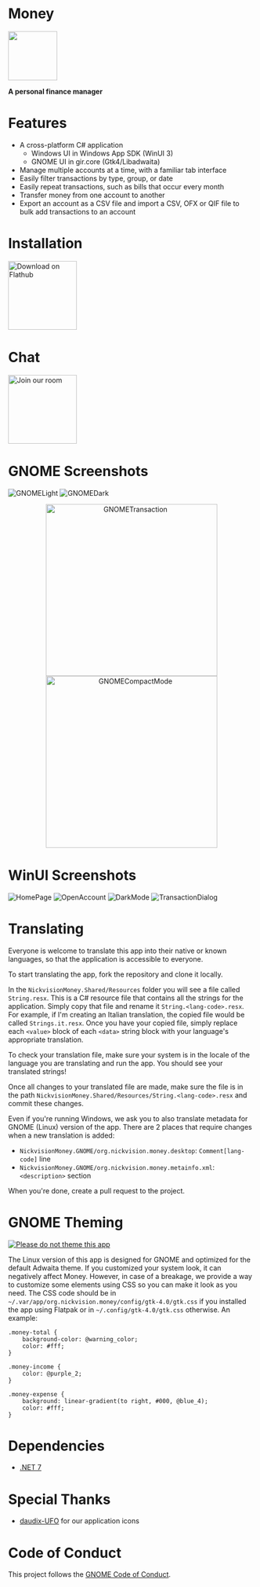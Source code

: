 # Money
<img src="NickvisionMoney.Shared/Resources/org.nickvision.money.svg" width="100" height="100"/>

 **A personal finance manager**

# Features
- A cross-platform C# application
  - Windows UI in Windows App SDK (WinUI 3)
  - GNOME UI in gir.core (Gtk4/Libadwaita)
- Manage multiple accounts at a time, with a familiar tab interface
- Easily filter transactions by type, group, or date
- Easily repeat transactions, such as bills that occur every month
- Transfer money from one account to another
- Export an account as a CSV file and import a CSV, OFX or QIF file to bulk add transactions to an account

# Installation

<a href='https://flathub.org/apps/details/org.nickvision.money'><img width='140' alt='Download on Flathub' src='https://flathub.org/assets/badges/flathub-badge-en.png'/></a>

# Chat
<a href='https://matrix.to/#/#nickvision:matrix.org'><img width='140' alt='Join our room' src='https://user-images.githubusercontent.com/17648453/196094077-c896527d-af6d-4b43-a5d8-e34a00ffd8f6.png'/></a>

# GNOME Screenshots
![GNOMELight](NickvisionMoney.GNOME/Screenshots/OpenAccount.png)
![GNOMEDark](NickvisionMoney.GNOME/Screenshots/OpenAccountDark.png)
<p align='center'><img src='NickvisionMoney.GNOME/Screenshots/Transaction.png' alt='GNOMETransaction' width='350px'><img src='NickvisionMoney.GNOME/Screenshots/CompactMode.png' alt='GNOMECompactMode' width='350px'></p>

# WinUI Screenshots
![HomePage](NickvisionMoney.WinUI/Screenshots/HomePage.png)
![OpenAccount](NickvisionMoney.WinUI/Screenshots/OpenAccount.png)
![DarkMode](NickvisionMoney.WinUI/Screenshots/DarkMode.png)
![TransactionDialog](NickvisionMoney.WinUI/Screenshots/TransactionDialog.png)

# Translating
Everyone is welcome to translate this app into their native or known languages, so that the application is accessible to everyone.

To start translating the app, fork the repository and clone it locally.

In the `NickvisionMoney.Shared/Resources` folder you will see a file called `String.resx`. This is a C# resource file that contains all the strings for the application. Simply copy that file and rename it `String.<lang-code>.resx`. For example, if I'm creating an Italian translation, the copied file would be called `Strings.it.resx`. Once you have your copied file, simply replace each `<value>` block of each `<data>` string block with your language's appropriate translation.

To check your translation file, make sure your system is in the locale of the language you are translating and run the app. You should see your translated strings!

Once all changes to your translated file are made, make sure the file is in the path `NickvisionMoney.Shared/Resources/String.<lang-code>.resx` and commit these changes.

Even if you're running Windows, we ask you to also translate metadata for GNOME (Linux) version of the app. There are 2 places that require changes when a new translation is added:
- `NickvisionMoney.GNOME/org.nickvision.money.desktop`: `Comment[lang-code]` line
- `NickvisionMoney.GNOME/org.nickvision.money.metainfo.xml`: `<description>` section

When you're done, create a pull request to the project.

# GNOME Theming

[![Please do not theme this app](https://stopthemingmy.app/badge.svg)](https://stopthemingmy.app) 

The Linux version of this app is designed for GNOME and optimized for the default Adwaita theme. If you customized your system look, it can negatively affect Money. However, in case of a breakage, we provide a way to customize some elements using CSS so you can make it look as you need. The CSS code should be in `~/.var/app/org.nickvision.money/config/gtk-4.0/gtk.css` if you installed the app using Flatpak or in `~/.config/gtk-4.0/gtk.css` otherwise. An example:

```
.money-total {
    background-color: @warning_color;
    color: #fff;
}

.money-income {
    color: @purple_2;
}

.money-expense {
    background: linear-gradient(to right, #000, @blue_4);
    color: #fff;
}
```

# Dependencies
- [.NET 7](https://dotnet.microsoft.com/en-us/)

# Special Thanks
- [daudix-UFO](https://github.com/daudix-UFO) for our application icons

# Code of Conduct
This project follows the [GNOME Code of Conduct](https://wiki.gnome.org/Foundation/CodeOfConduct).
